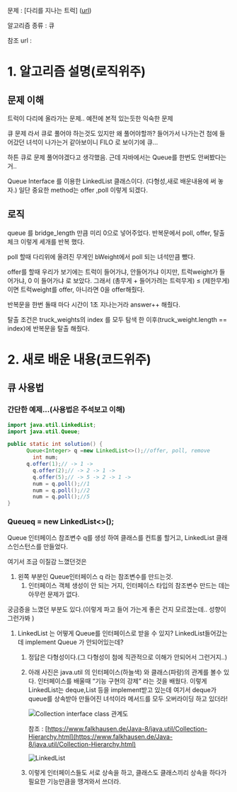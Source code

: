 문제 : [다리를 지나는 트럭] ([url](https://programmers.co.kr/learn/courses/30/lessons/42583?language=java))

알고리즘 종류 : 큐

참조 url : 

# 1. 알고리즘 설명(로직위주)

## 문제 이해

트럭이 다리에 올라가는 문제.. 예전에 본적 있는듯한 익숙한 문제

큐 문제 라서 큐로 풀어야 하는것도 있지만 왜 풀어야할까? 들어가서 나가는건 첨에 들어갔던 녀석이 나가는거 같아보이니 FILO 로 보이기에 큐...

하튼 큐로 문제 풀어야겠다고 생각했음. 근데 자바에서는 Queue를 한번도 안써봤다는거..

Queue Interface 를 이용한 LinkedList 클래스이다. (다형성,새로 배운내용에 써 놓자.) 일단 중요한 method는 offer ,poll 이렇게 되겠다.

## 로직

queue 를 bridge_length 만큼 미리 0으로 넣어주었다. 반복문에서 poll, offer, 탈출체크 이렇게 세개를 반복 했다. 

poll 할때 다리위에 올려진 무게인 bWeight에서 poll 되는 녀석만큼 뺐다.

offer를 할때 우리가 보기에는 트럭이 들어가냐, 안들어가냐 이지만, 트럭weight가 들어가냐, 0 이 들어가냐 로 보았다. 그래서 (총무게 + 들어가려는 트럭무게) ≤ (제한무게) 이면 트럭weight를 offer, 아니라면 0을 offer해줬다.

반복문을 한번 돌때 마다 시간이 1초 지나는거라 answer++  해줬다.

탈출 조건은 truck_weights의 index 를 모두 탐색 한 이후(truck_weight.length == index)에 반복문을 탈출 해줬다. 

### 

# 2. 새로 배운 내용(코드위주)

## 큐 사용법

### 간단한 예제...(사용법은 주석보고 이해)

```java
import java.util.LinkedList;
import java.util.Queue;

public static int solution() {
	  Queue<Integer> q =new LinkedList<>();//offer, poll, remove
		int num;
	  q.offer(1);// -> 1 ->
		q.offer(2);// -> 2 -> 1 ->
		q.offer(5);// -> 5 -> 2 -> 1 ->
		num = q.poll();//1
		num = q.poll();//2
		num = q.poll();//5
}
```

### Queue<Integer>q = new LinkedList<>();

Queue 인터페이스 참조변수 q를 생성 하여 클래스를 컨트롤 할거고, LinkedList 클래스인스턴스를 만들었다.

여기서 조금 이질감 느꼈던것은 

1. 왼쪽 부분인 Queue인터페이스 q 라는 참조변수를 만드는것.
    1. 인터페이스 객체 생성이 안 되는 거지, 인터페이스 타입의 참조변수 만드는 데는 아무런 문제가 없다.

궁금증을 느꼈던 부분도 있다.(이렇게 파고 들어 가는게 좋은 건지 모르겠는데.. 성향이 그런가봐 )

1. LinkedList 는 어떻게 Queue를 인터페이스로 받을 수 있지? LinkedList들어갔는데 implement Queue 가 안되어있는데?
    1. 정답은 다형성이다.(그 다형성이 첨에 직관적으로 이해가 안되어서 그런거지..)
    2. 아래 사진은 java.util 의 인터페이스(하늘색) 와 클래스(파랑)의 관계를 볼수 있다. 인터페이스를 배울때 “기능 구현의 강제” 라는 것을 배웠다. 이렇게  LinkedList는 deque,List 등을 implement받고 있는데 여기서 deque가 queue를 상속받아 만들어진 녀석이라 메서드를 모두 오버라이딩 하고 있더라!
        
       ![Collection interface class 관계도](https://user-images.githubusercontent.com/49578522/152666652-208660f3-f522-4ca2-b913-ee6b48b91372.png)

        
        참조 : [https://www.falkhausen.de/Java-8/java.util/Collection-Hierarchy.html](https://www.falkhausen.de/Java-8/java.util/Collection-Hierarchy.html)
        
       ![LinkedList](https://user-images.githubusercontent.com/49578522/152666671-c7833eaf-4928-4bdf-9f8d-a6decce9811f.png)
        
    3. 이렇게 인터페이스들도 서로 상속을 하고, 클래스도 클래스끼리 상속을 하다가 필요한 기능만큼을 땡겨와서 쓰더라.
